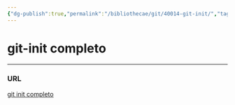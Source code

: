 ```yaml
---
{"dg-publish":true,"permalink":"/bibliothecae/git/40014-git-init/","tags":["programacion"]}
---
```



# git-init completo

---
### URL
[git init completo](https://www.atlassian.com/es/git/tutorials/setting-up-a-repository/git-init)